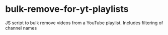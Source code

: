 # bulk-remove-for-yt-playlists
JS script to bulk remove videos from a YouTube playlist. Includes filtering of channel names
